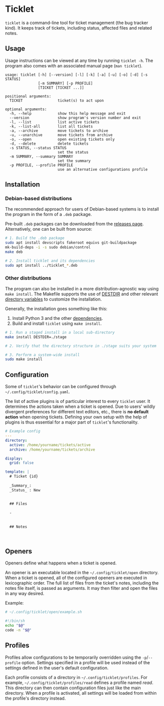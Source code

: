 # Ticklet

`ticklet` is a command-line tool for ticket management (the bug tracker kind).
It keeps track of tickets, including status, affected files and related notes.

## Usage

Usage instructions can be viewed at any time by running `ticklet -h`.
The program also comes with an associated manual page (`man ticklet`).

```
usage: ticklet [-h] [--version] [-l] [-k] [-a] [-u] [-o] [-d] [-s STATUS]
               [-m SUMMARY] [-p PROFILE]
               [TICKET [TICKET ...]]

positional arguments:
  TICKET                ticket(s) to act upon

optional arguments:
  -h, --help            show this help message and exit
  --version             show program's version number and exit
  -l, --list            list active tickets
  -k, --list-all        list all tickets
  -a, --archive         move tickets to archive
  -u, --unarchive       move tickets from archive
  -o, --open            open existing tickets only
  -d, --delete          delete tickets
  -s STATUS, --status STATUS
                        set the status
  -m SUMMARY, --summary SUMMARY
                        set the summary
  -p PROFILE, --profile PROFILE
                        use an alternative configurations profile
```

## Installation

### Debian-based distributions

The recommended approach for users of Debian-based systems is to install the
program in the form of a `.deb` package.

Pre-built `.deb` packages can be downloaded from the
[releases page](https://github.com/rgson/ticklet/releases).
Alternatively, one can be built from source: 

```sh
# 1. Build the .deb package
sudo apt install devscripts fakeroot equivs git-buildpackage
mk-build-deps -i -s sudo debian/control
make deb

# 2. Install ticklet and its dependencies
sudo apt install ../ticklet_*.deb
```

### Other distributions

The program can also be installed in a more distribution-agnostic way using
`make install`. The Makefile supports the use of [DESTDIR](gnu-destdir) and
other relevant [directory variables](gnu-dirvars) to customize the installation.

Generally, the installation goes something like this:

1. Install Python 3 and the other [dependencies](requirements.txt).
2. Build and install `ticklet` using `make install`.

```sh
# 1. Run a staged install in a local sub-directory
make install DESTDIR=./stage

# 2. Verify that the directory structure in ./stage suits your system

# 3. Perform a system-wide install
sudo make install
```

[gnu-destdir]: https://www.gnu.org/prep/standards/html_node/DESTDIR.html#DESTDIR
[gnu-dirvars]: https://www.gnu.org/prep/standards/html_node/Directory-Variables.html#Directory-Variables

## Configuration

Some of `ticklet`'s behavior can be configured through
`~/.config/ticklet/config.yaml`.

The list of active plugins is of particular interest to every `ticklet` user.
It determines the actions taken when a ticket is opened. Due to users' wildly
divergent preferences for different text editors, etc., there is
**no default action** when opening tickets. Defining your own setup with the
help of plugins is thus essential for a major part of `ticklet`'s functionality.

```yaml
# Example config
---
directory:
  active: /home/yourname/tickets/active
  archive: /home/yourname/tickets/archive

display:
  grid: false

template: |
  # Ticket {id}
  
  _Summary_:
  _Status_ : New
  
  
  ## Files
  
  -
  
  
  ## Notes
  
  
```

## Openers

Openers define what happens when a ticket is opened.

An opener is an executable located in the `~/.config/ticklet/open` directory.
When a ticket is opened, all of the configured openers are executed in
lexicographic order. The full list of files from the ticket's notes, including
the notes file itself, is passed as arguments. It may then filter and open the
files in any way desired.

Example:
```sh
# ~/.config/ticklet/open/example.sh

#!/bin/sh
echo "$@"
code -n "$@"
```

## Profiles

Profiles allow configurations to be temporarily overridden using the
`-p`/`--profile` option. Settings specified in a profile will be used instead of
the settings defined in the user's default configuration.

Each profile consists of a directory in `~/.config/ticklet/profiles`. For
example, `~/.config/ticklet/profiles/read` defines a profile named *read*. This
directory can then contain configuration files just like the main directory.
When a profile is activated, all settings will be loaded from within the
profile's directory instead.
